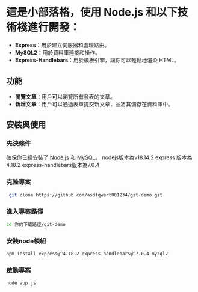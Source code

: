 # 這是小部落格，使用 Node.js 和以下技術棧進行開發：

- **Express**：用於建立伺服器和處理路由。
- **MySQL2**：用於資料庫連接和操作。
- **Express-Handlebars**：用於模板引擎，讓你可以輕鬆地渲染 HTML。

## 功能

- **閱覽文章**：用戶可以瀏覽所有發表的文章。
- **新增文章**：用戶可以通過表單提交新文章，並將其儲存在資料庫中。

## 安裝與使用


### 先決條件

確保你已經安裝了 [Node.js](https://nodejs.org/) 和 [MySQL](https://www.mysql.com/)。
nodejs版本為v18.14.2
express 版本為4.18.2
express-handlebars版本為7.0.4
### 克隆專案
```bash
 git clone https://github.com/asdfqwert001234/git-demo.git
```
### 進入專案路徑
```bash
cd 你的下載路徑/git-demo
```
### 安裝node模組
```bash
npm install express@^4.18.2 express-handlebars@^7.0.4 mysql2
```

### 啟動專案
```bash
node app.js
```
